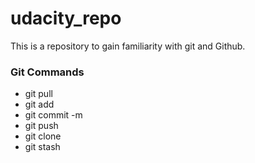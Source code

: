 # udacity_repo
This is a repository to gain familiarity with git and Github.

### Git Commands
* git pull
* git add
* git commit -m
* git push
* git clone
* git stash
